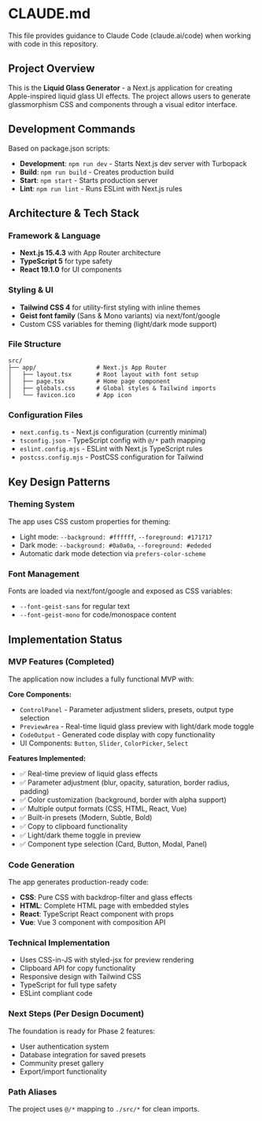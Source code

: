 # CLAUDE.md

This file provides guidance to Claude Code (claude.ai/code) when working with code in this repository.

## Project Overview

This is the **Liquid Glass Generator** - a Next.js application for creating Apple-inspired liquid glass UI effects. The project allows users to generate glassmorphism CSS and components through a visual editor interface.

## Development Commands

Based on package.json scripts:

- **Development**: `npm run dev` - Starts Next.js dev server with Turbopack
- **Build**: `npm run build` - Creates production build  
- **Start**: `npm start` - Starts production server
- **Lint**: `npm run lint` - Runs ESLint with Next.js rules

## Architecture & Tech Stack

### Framework & Language
- **Next.js 15.4.3** with App Router architecture
- **TypeScript 5** for type safety
- **React 19.1.0** for UI components

### Styling & UI
- **Tailwind CSS 4** for utility-first styling with inline themes
- **Geist font family** (Sans & Mono variants) via next/font/google
- Custom CSS variables for theming (light/dark mode support)

### File Structure
```
src/
├── app/                 # Next.js App Router
│   ├── layout.tsx       # Root layout with font setup
│   ├── page.tsx         # Home page component
│   ├── globals.css      # Global styles & Tailwind imports
│   └── favicon.ico      # App icon
```

### Configuration Files
- `next.config.ts` - Next.js configuration (currently minimal)
- `tsconfig.json` - TypeScript config with `@/*` path mapping
- `eslint.config.mjs` - ESLint with Next.js TypeScript rules
- `postcss.config.mjs` - PostCSS configuration for Tailwind

## Key Design Patterns

### Theming System
The app uses CSS custom properties for theming:
- Light mode: `--background: #ffffff`, `--foreground: #171717`
- Dark mode: `--background: #0a0a0a`, `--foreground: #ededed`
- Automatic dark mode detection via `prefers-color-scheme`

### Font Management
Fonts are loaded via next/font/google and exposed as CSS variables:
- `--font-geist-sans` for regular text
- `--font-geist-mono` for code/monospace content

## Implementation Status

### MVP Features (Completed)
The application now includes a fully functional MVP with:

**Core Components:**
- `ControlPanel` - Parameter adjustment sliders, presets, output type selection  
- `PreviewArea` - Real-time liquid glass preview with light/dark mode toggle
- `CodeOutput` - Generated code display with copy functionality
- UI Components: `Button`, `Slider`, `ColorPicker`, `Select`

**Features Implemented:**
- ✅ Real-time preview of liquid glass effects
- ✅ Parameter adjustment (blur, opacity, saturation, border radius, padding)
- ✅ Color customization (background, border with alpha support)
- ✅ Multiple output formats (CSS, HTML, React, Vue)
- ✅ Built-in presets (Modern, Subtle, Bold)
- ✅ Copy to clipboard functionality
- ✅ Light/dark theme toggle in preview
- ✅ Component type selection (Card, Button, Modal, Panel)

### Code Generation
The app generates production-ready code:
- **CSS**: Pure CSS with backdrop-filter and glass effects
- **HTML**: Complete HTML page with embedded styles
- **React**: TypeScript React component with props
- **Vue**: Vue 3 component with composition API

### Technical Implementation
- Uses CSS-in-JS with styled-jsx for preview rendering
- Clipboard API for copy functionality
- Responsive design with Tailwind CSS
- TypeScript for full type safety
- ESLint compliant code

### Next Steps (Per Design Document)
The foundation is ready for Phase 2 features:
- User authentication system
- Database integration for saved presets
- Community preset gallery
- Export/import functionality

### Path Aliases
The project uses `@/*` mapping to `./src/*` for clean imports.